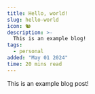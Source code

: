 ```yaml
---
title: Hello, world!
slug: hello-world
icon: 🐿
description: >-
  This is an example blog!
tags:
  - personal
added: "May 01 2024"
time: 20 mins read
---
```


This is an example blog post!